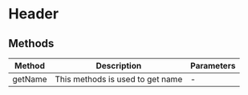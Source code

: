 # Header

## Methods

<!-- @vuese:Header:methods:start -->
|Method|Description|Parameters|
|---|---|---|
|getName|This methods is used to get name|-|

<!-- @vuese:Header:methods:end -->


